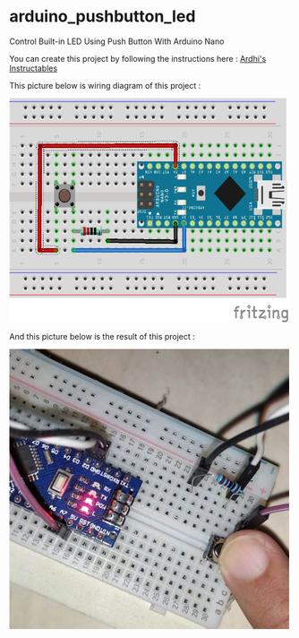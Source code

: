 # arduino_pushbutton_led
Control Built-in LED Using Push Button With Arduino Nano

You can create this project by following the instructions here : <a href="https://www.instructables.com/id/Control-Built-in-LED-Using-Push-Button-With-Arduin/">Ardhi's Instructables</a>

This picture below is wiring diagram of this project :

<img src="https://github.com/ardhi12/arduino_pushbutton_led/blob/master/Wiring%20diagram.png" width="500" height="400">

And this picture below is the result of this project :

<img src="https://github.com/ardhi12/arduino_pushbutton_led/blob/master/hasil.jpeg" width="500" height="500">
